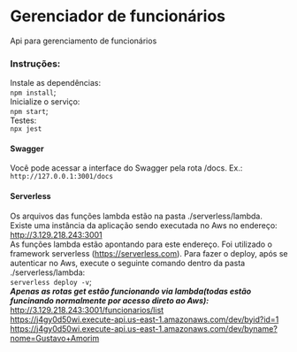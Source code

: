# Gerenciador de funcionários  
Api para gerenciamento de funcionários  
### Instruções:
Instale as dependências:  
  `npm install`;  
Inicialize o serviço:  
`npm start`;  
Testes:  
`npx jest`   
#### Swagger
Você pode acessar a interface do Swagger pela rota /docs. Ex.: 
`http://127.0.0.1:3001/docs`
#### Serverless
Os arquivos das funções lambda estão na pasta ./serverless/lambda.  
Existe uma instância da aplicação sendo executada no Aws no endereço: http://3.129.218.243:3001  
As funções lambda estão apontando para este endereço.
Foi utilizado o framework serverless (https://serverless.com).
Para fazer o deploy, após se autenticar no Aws, execute o seguinte comando dentro da pasta ./serverless/lambda:  
`serverless deploy -v`;  
 ***Apenas as rotas get estão funcionando via lambda(todas estão funcinando normalmente por acesso direto ao Aws):***  
 http://3.129.218.243:3001/funcionarios/list  
 https://j4gy0d50wi.execute-api.us-east-1.amazonaws.com/dev/byid?id=1  
 https://j4gy0d50wi.execute-api.us-east-1.amazonaws.com/dev/byname?nome=Gustavo+Amorim  